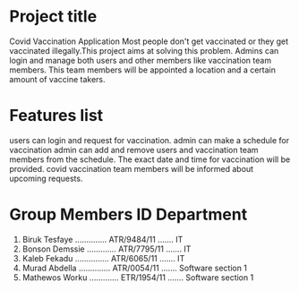 # Project title

Covid Vaccination Application
  Most people don't get vaccinated or they get vaccinated illegally.This
project aims at solving this problem. Admins can login and manage both users 
and other members like vaccination team members. This team members will be 
appointed a location and a certain amount of vaccine takers.


# Features list

users can login and request for vaccination.
admin can make a schedule for vaccination
admin can add and remove users and vaccination team members from the schedule.
The exact date and time for vaccination will be provided.
covid vaccination team members will be informed about upcoming requests.


# Group Members                    ID               Department
1. Biruk Tesfaye .............. ATR/9484/11 ....... IT
2. Bonson Demssie ............. ATR/7795/11 ....... IT
3. Kaleb Fekadu ............... ATR/6065/11 ....... IT
4. Murad Abdella .............. ATR/0054/11 ....... Software section 1
5. Mathewos Worku ............. ETR/1954/11 ....... Software section 1


